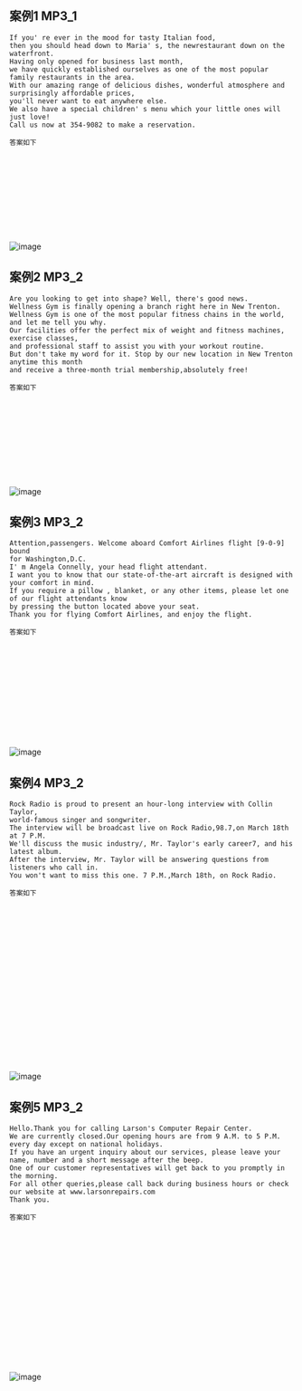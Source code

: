 ## 案例1 MP3_1

```
If you' re ever in the mood for tasty Italian food,
then you should head down to Maria' s, the newrestaurant down on the waterfront. 
Having only opened for business last month,
we have quickly established ourselves as one of the most popular
family restaurants in the area. 
With our amazing range of delicious dishes, wonderful atmosphere and surprisingly affordable prices, 
you'll never want to eat anywhere else.
We also have a special children' s menu which your little ones will just love!
Call us now at 354-9082 to make a reservation.
```


```
答案如下












```
![image](https://user-images.githubusercontent.com/2299635/180642165-7eab13e8-0598-4347-9b8b-17c8e01e9a0a.png)



## 案例2 MP3_2

```
Are you looking to get into shape? Well, there's good news.
Wellness Gym is finally opening a branch right here in New Trenton.
Wellness Gym is one of the most popular fitness chains in the world, and let me tell you why.
Our facilities offer the perfect mix of weight and fitness machines, exercise classes,
and professional staff to assist you with your workout routine.
But don't take my word for it. Stop by our new location in New Trenton anytime this month 
and receive a three-month trial membership,absolutely free!
```


```
答案如下












```
![image](https://user-images.githubusercontent.com/2299635/180642108-2c9dd8b8-948a-4317-aadf-02df15b3d63d.png)





## 案例3 MP3_2

```
Attention,passengers. Welcome aboard Comfort Airlines flight [9-0-9] bound
for Washington,D.C.
I' m Angela Connelly, your head flight attendant. 
I want you to know that our state-of-the-art aircraft is designed with your comfort in mind.
If you require a pillow , blanket, or any other items, please let one of our flight attendants know 
by pressing the button located above your seat.
Thank you for flying Comfort Airlines, and enjoy the flight.
```



```
答案如下














```

![image](https://user-images.githubusercontent.com/2299635/180642085-9b13e099-0f13-4008-9597-db39cc4cc13c.png)



## 案例4 MP3_2

```
Rock Radio is proud to present an hour-long interview with Collin Taylor,
world-famous singer and songwriter.
The interview will be broadcast live on Rock Radio,98.7,on March 18th at 7 P.M.
We'll discuss the music industry/, Mr. Taylor's early career7, and his latest album.  
After the interview, Mr. Taylor will be answering questions from listeners who call in.
You won't want to miss this one. 7 P.M.,March 18th, on Rock Radio.
```



```
答案如下






















```
![image](https://user-images.githubusercontent.com/2299635/180642265-f3ca33fd-6549-4803-9ea8-ba3f47d9b355.png)




## 案例5 MP3_2

```
Hello.Thank you for calling Larson's Computer Repair Center.
We are currently closed.Our opening hours are from 9 A.M. to 5 P.M. every day except on national holidays.
If you have an urgent inquiry about our services, please leave your name, number and a short message after the beep. 
One of our customer representatives will get back to you promptly in the morning.
For all other queries,please call back during business hours or check our website at www.larsonrepairs.com
Thank you.
```

```
答案如下



















```

![image](https://user-images.githubusercontent.com/2299635/180642404-b455373e-4d63-4113-a195-2511c70d71ab.png)

